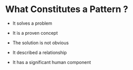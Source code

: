 # What Constitutes a Pattern ?

*   It solves a problem

*   It is a proven concept

*   The solution is not obvious

*   It described a relationship

*   It has a significant human component
